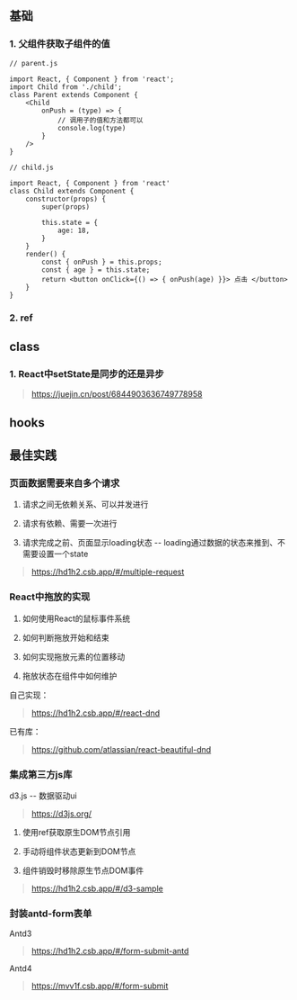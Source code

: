 ## 基础

### 1. 父组件获取子组件的值

```
// parent.js

import React, { Component } from 'react';
import Child from './child';
class Parent extends Component {
    <Child
        onPush = (type) => {
            // 调用子的值和方法都可以
            console.log(type)
        }
    />
}
```
```
// child.js

import React, { Component } from 'react'
class Child extends Component {
    constructor(props) {
        super(props)

        this.state = {
            age: 18,
        }
    }
    render() {
        const { onPush } = this.props;
        const { age } = this.state;
        return <button onClick={() => { onPush(age) }}> 点击 </button>
    }
}
```


### 2. ref

## class

### 1. React中setState是同步的还是异步

> https://juejin.cn/post/6844903636749778958


## hooks


## 最佳实践


### 页面数据需要来自多个请求

1. 请求之间无依赖关系、可以并发进行

2. 请求有依赖、需要一次进行

3. 请求完成之前、页面显示loading状态 -- loading通过数据的状态来推到、不需要设置一个state

> https://hd1h2.csb.app/#/multiple-request

### React中拖放的实现

1. 如何使用React的鼠标事件系统

2. 如何判断拖放开始和结束

3. 如何实现拖放元素的位置移动

4. 拖放状态在组件中如何维护

自己实现：

> https://hd1h2.csb.app/#/react-dnd

已有库：

> https://github.com/atlassian/react-beautiful-dnd


### 集成第三方js库

d3.js -- 数据驱动ui

> https://d3js.org/

1. 使用ref获取原生DOM节点引用

2. 手动将组件状态更新到DOM节点

3. 组件销毁时移除原生节点DOM事件

> https://hd1h2.csb.app/#/d3-sample


### 封装antd-form表单

Antd3

> https://hd1h2.csb.app/#/form-submit-antd

Antd4

> https://mvv1f.csb.app/#/form-submit